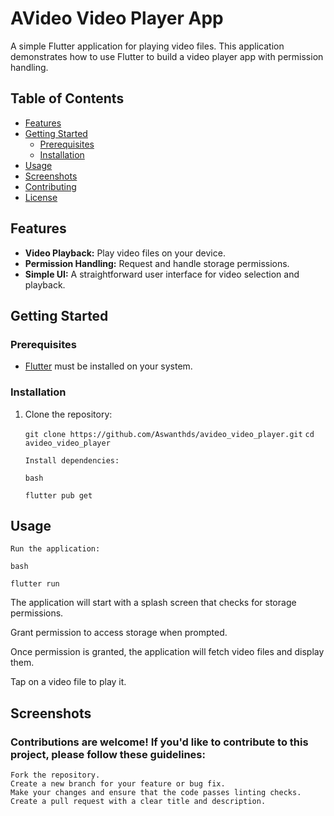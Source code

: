 # AVideo Video Player App

A simple Flutter application for playing video files. This application demonstrates how to use Flutter to build a video player app with permission handling.

## Table of Contents

- [Features](#features)
- [Getting Started](#getting-started)
  - [Prerequisites](#prerequisites)
  - [Installation](#installation)
- [Usage](#usage)
- [Screenshots](#screenshots)
- [Contributing](#contributing)
- [License](#license)

## Features

- **Video Playback:** Play video files on your device.
- **Permission Handling:** Request and handle storage permissions.
- **Simple UI:** A straightforward user interface for video selection and playback.

## Getting Started

### Prerequisites

- [Flutter](https://flutter.dev/) must be installed on your system.

### Installation

1. Clone the repository:


   `git clone https://github.com/Aswanthds/avideo_video_player.git`
   `cd avideo_video_player`

    `Install dependencies:`

    `bash`

    `flutter pub get`

## Usage

    Run the application:

    bash

    flutter run

  The application will start with a splash screen that checks for storage permissions.

   Grant permission to access storage when prompted.

  Once permission is granted, the application will fetch video files and display them.

  Tap on a video file to play it.

## Screenshots



### Contributions are welcome! If you'd like to contribute to this project, please follow these guidelines:

    Fork the repository.
    Create a new branch for your feature or bug fix.
    Make your changes and ensure that the code passes linting checks.
    Create a pull request with a clear title and description.
